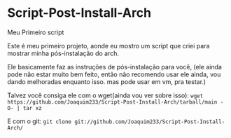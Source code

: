# Script-Post-Install-Arch
Meu Primeiro script

Este é meu primeiro projeto, aonde eu mostro
um script que criei para mostrar minha pós-instalação do arch.

Ele basicamente faz as instruções de pós-instalação para você, (ele ainda pode não estar muito bem feito, então não recomendo
usar ele ainda, vou dando melhoradas enquanto isso. mas pode usar em vm, pra testar.)

Talvez você consiga ele com o wget(ainda vou ver sobre isso):
`wget https://github.com/Joaquim233/Script-Post-Install-Arch/tarball/main -O- | tar xz`

E com o git:
`git clone git://github.com/Joaquim233/Script-Post-Install-Arch/`
